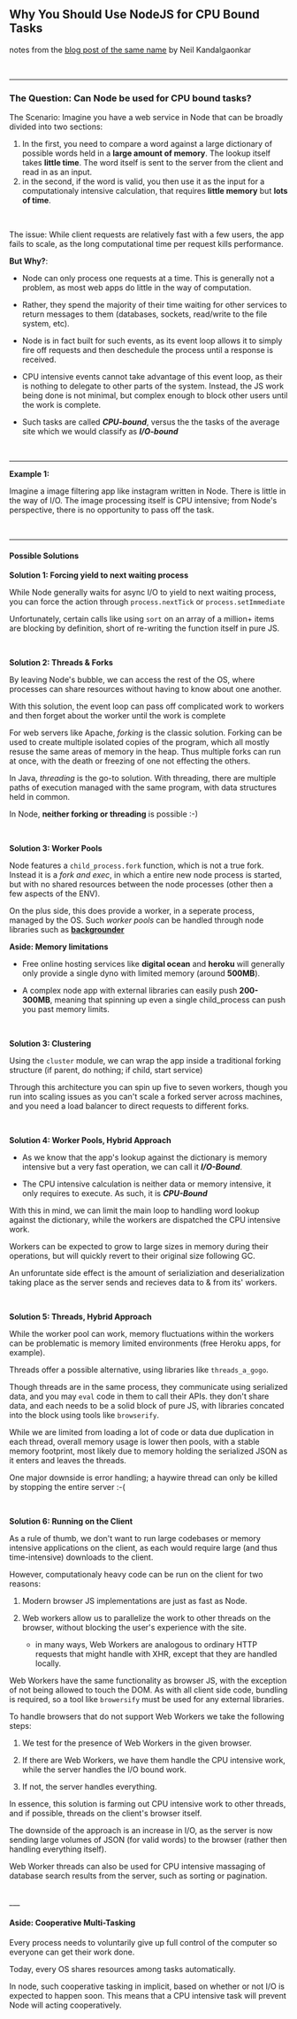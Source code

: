 ## Why You Should Use NodeJS for CPU Bound Tasks
notes from the [blog post of the same name](http://neilk.net/blog/2013/04/30/why-you-should-use-nodejs-for-CPU-bound-tasks/) by Neil Kandalgaonkar

</br>

___
### The Question: Can Node be used for CPU bound tasks?

The Scenario: Imagine you have a web service in Node that can be broadly divided into two sections:

1. In the first, you need to compare a word against a large dictionary of possible words held in a __large amount of memory__. The lookup itself takes __little time__. The word itself is sent to the server from the client and read in as an input.
2. in the second, if the word is valid, you then use it as the input for a computationaly intensive calculation, that requires __little memory__ but __lots of time__.

</br>

The issue: While client requests are relatively fast with a few users, the app fails to scale, as the long computational time per request kills performance.

__But Why?__:

*  Node can only process one requests at a time.  This is generally not a problem, as most web apps do little in the way of computation.  

* Rather, they spend the majority of their time waiting for other services to return messages to them (databases, sockets, read/write to the file system, etc).  

* Node is in fact built for such events, as its event loop allows it to simply fire off requests and then deschedule the process until a response is received.

* CPU intensive events cannot take advantage of this event loop, as their is nothing to delegate to other parts of the system.  Instead, the JS work being done is not minimal, but complex enough to block other users until the work is complete.

* Such tasks are called __*CPU-bound*__, versus the the tasks of the average site which we would classify as __*I/O-bound*__ 

</br>

___

__Example 1:__

Imagine a image filtering app like instagram written in Node.  There is little in the way of I/O.  The image processing itself is CPU intensive; from Node's perspective, there is no opportunity to pass off the task.

</br>

___

#### Possible Solutions

__Solution 1: Forcing yield to next waiting process__

While Node generally waits for async I/O to yield to next waiting process, you can force the action through `process.nextTick` or `process.setImmediate`

Unfortunately, certain calls like using `sort` on an array of a million+ items are blocking by definition, short of re-writing the function itself in pure JS.

</br>

__Solution 2: Threads & Forks__

By leaving Node's bubble, we can access the rest of the OS, where processes can share resources without having to know about one another. 

With this solution, the event loop can pass off complicated work to workers and then forget about the worker until the work is complete

For web servers like Apache, *forking* is the classic solution.  Forking can be used to create multiple isolated copies of the program, which all mostly resuse the same areas of memory in the heap. Thus multiple forks can run at once, with the death or freezing of one not effecting the others. 

In Java, *threading* is the go-to solution. With threading, there are multiple paths of execution managed with the same program, with data structures held in common.

In Node, __neither forking or threading__ is possible :-)

</br>

__Solution 3: Worker Pools__

Node features a `child_process.fork` function, which is not a true fork.  Instead it is a *fork and exec*, in which a entire new node process is started, but with no shared resources between the node processes (other then a few aspects of the ENV). 

On the plus side, this does provide a worker, in a seperate process, managed by the OS.  Such *worker pools* can be handled through node libraries such as __[backgrounder](https://github.com/jolira/backgrounder)__

__Aside: Memory limitations__

* Free online hosting services like __digital ocean__ and __heroku__ will generally only provide a single dyno with limited memory (around __500MB__).  

* A complex node app with external libraries can easily push __200-300MB__, meaning that spinning up even a single child_process can push you past memory limits. 

</br>

__Solution 3: Clustering__

Using the `cluster` module, we can wrap the app inside a traditional forking structure (if parent, do nothing; if child, start service)

Through this architecture you can spin up five to seven workers, though you run into scaling issues as you can't scale a forked server across machines, and you need a load balancer to direct requests to different forks.

</br>

__Solution 4: Worker Pools, Hybrid Approach__

* As we know that the app's lookup against the dictionary is memory intensive but a very fast operation, we can call it ___I/O-Bound___.

* The CPU intensive calculation is neither data or memory intensive, it only requires to execute.  As such, it is ___CPU-Bound___

With this in mind, we can limit the main loop to handling word lookup against the dictionary, while the workers are dispatched the CPU intensive work.

Workers can be expected to grow to large sizes in memory during their operations, but will quickly revert to their original size following GC.

An unforuntate side effect is the amount of serializiation and deserialization taking place as the server sends and recieves data to & from its' workers.

</br>

__Solution 5: Threads, Hybrid Approach__

While the worker pool can work, memory fluctuations within the workers can be problematic is memory limited environments (free Heroku apps, for example).

Threads offer a possible alternative, using libraries like `threads_a_gogo`.  

Though threads are in the same process, they communicate using serialized data, and you may `eval` code in them to call their APIs.  they don't share data, and each needs to be a solid block of pure JS, with libraries concated into the block using tools like `browserify`.

While we are limited from loading a lot of code or data due duplication in each thread, overall memory usage is lower then pools, with a stable memory footprint, most likely due to memory holding the serialized JSON as it enters and leaves the threads.

One major downside is error handling; a haywire thread can only be killed by stopping the entire server :-(

</br>

__Solution 6: Running on the Client__

As a rule of thumb, we don't want to run large codebases or memory intensive applications on the client, as each would require large (and thus time-intensive) downloads to the client.

However, computationaly heavy code can be run on the client for two reasons:
1. Modern browser JS implementations are just as fast as Node.

2. Web workers allow us to parallelize the work to other threads on the browser, without blocking the user's experience with the site.
    * in many ways, Web Workers are analogous to ordinary HTTP requests that might handle with XHR, except that they are handled locally.

Web Workers have the same functionality as browser JS, with the exception of not being allowed to touch the DOM.  As with all client side code, bundling is required, so a tool like `browersify` must be used for any external libraries. 

To handle browsers that do not support Web Workers we take the following steps:

1. We test for the presence of Web Workers in the given browser.

2. If there are Web Workers, we have them handle the CPU intensive work, while the server handles the I/O bound work.

3. If not, the server handles everything. 

In essence, this solution is farming out CPU intensive work to other threads, and if possible, threads on the client's browser itself.

The downside of the approach is an increase in I/O, as the server is now sending large volumes of JSON (for valid words) to the browser (rather then handling everything itself).

Web Worker threads can also be used for CPU intensive massaging of database search results from the server, such as sorting or pagination.

</br>
___

#### Aside: Cooperative Multi-Tasking
Every process needs to voluntarily give up full control of the computer so everyone can get their work done.  

Today, every OS shares resources among tasks automatically.

In node, such cooperative tasking in implicit, based on whether or not I/O is expected to happen soon. This means that a CPU intensive task will prevent Node will acting cooperatively.